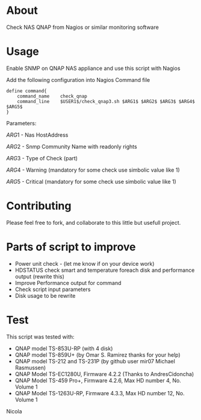 # About

Check NAS QNAP from Nagios or similar monitoring software

# Usage

Enable SNMP on QNAP NAS appliance and use this script with Nagios

Add the following configuration into Nagios Command file

	define command{
		command_name 	check_qnap
		command_line 	$USER1$/check_qnap3.sh $ARG1$ $ARG2$ $ARG3$ $ARG4$ $ARG5$
	}

Parameters:

$ARG1$ - Nas HostAddress

$ARG2$ - Snmp Community Name with readonly rights

$ARG3$ - Type of Check (part)

$ARG4$ - Warning  (mandatory for some check use simbolic value like 1)

$ARG5$ - Critical (mandatory for some check use simbolic value like 1)


# Contributing

Please feel free to fork, and collaborate to this little but usefull project.

# Parts of script to improve

- Power unit check - (let me know if on your device work)
- HDSTATUS check smart and temperature foreach disk and performance output (rewrite this)
- Improve Performance output for command
- Check script input parameters
- Disk usage to be rewrite

# Test
This script was tested with:
- QNAP model TS-853U-RP (with 4 disk)
- QNAP model TS-859U+ (by Omar S. Ramirez thanks for your help)
- QNAP model TS-212 and TS-231P (by github user mir07 Michael Rasmussen)
- QNAP Model TS-EC1280U, Firmware 4.2.2 (Thanks to AndresCidoncha)
- QNAP Model TS-459 Pro+, Firmware 4.2.6, Max HD number 4, No. Volume 1
- QNAP Model TS-1263U-RP, Firmware 4.3.3, Max HD number 12, No. Volume 1

Nicola

